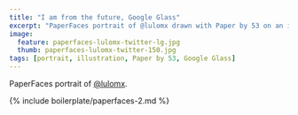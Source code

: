 ```yaml
---
title: "I am from the future, Google Glass"
excerpt: "PaperFaces portrait of @lulomx drawn with Paper by 53 on an iPad."
image: 
  feature: paperfaces-lulomx-twitter-lg.jpg
  thumb: paperfaces-lulomx-twitter-150.jpg
tags: [portrait, illustration, Paper by 53, Google Glass]
---
```


PaperFaces portrait of [@lulomx](http://twitter.com/lulomx).

{% include boilerplate/paperfaces-2.md %}